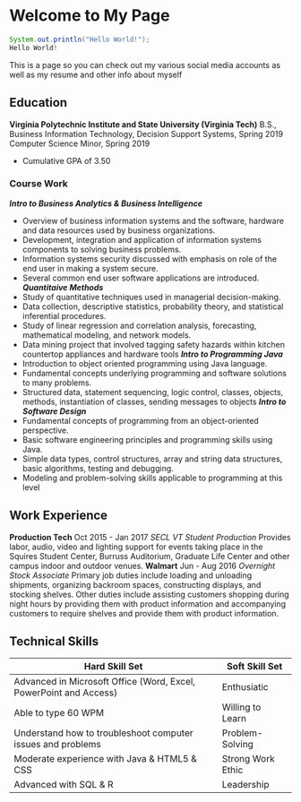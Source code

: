 # Welcome to My Page
```Java
System.out.println("Hello World!");
Hello World!
```
This is a page so you can check out my various social media accounts as well as my resume and other info about myself

## Education
**Virginia Polytechnic Institute and State University (Virginia Tech)**
B.S., Business Information Technology, Decision Support Systems, Spring 2019
Computer Science Minor, Spring 2019
- Cumulative GPA of 3.50

### Course Work
**_Intro to Business Analytics & Business Intelligence_**
- Overview of business information systems and the software, hardware and data resources used by business organizations.
- Development, integration and application of information systems components to solving business problems.
-	Information systems security discussed with emphasis on role of the end user in making a system secure.
- Several common end user software applications are introduced.
**_Quantitaive Methods_**
- Study of quantitative techniques used in managerial decision-making.
-	Data collection, descriptive statistics, probability theory, and statistical inferential procedures.
-	Study of linear regression and correlation analysis, forecasting, mathematical modeling, and network models.
-	Data mining project that involved tagging safety hazards within kitchen countertop appliances and hardware tools
**_Intro to Programming Java_**
-	Introduction to object oriented programming using Java language.
-	Fundamental concepts underlying programming and software solutions to many problems.
-	Structured data, statement sequencing, logic control, classes, objects, methods, instantiation of classes, sending messages to objects
**_Intro to Software Design_**
-	Fundamental concepts of programming from an object-oriented perspective.
-	Basic software engineering principles and programming skills using Java.
-	Simple data types, control structures, array and string data structures, basic algorithms, testing and debugging.
-	Modeling and problem-solving skills applicable to programming at this level

## Work Experience
**Production Tech**
Oct 2015 - Jan 2017
_SECL VT Student Production_
Provides labor, audio, video and lighting support for events taking place in the Squires Student Center, Burruss Auditorium, Graduate Life Center and other campus indoor and outdoor venues.
**Walmart**
Jun - Aug 2016
_Overnight Stock Associate_
Primary job duties include loading and unloading shipments, organizing backroom spaces, constructing displays, and stocking shelves. Other duties include assisting customers shopping during night hours by providing them with product information and accompanying customers to require shelves and provide them with product information.

## Technical Skills
Hard Skill Set | Soft Skill Set
------------ | -------------
Advanced in Microsoft Office (Word, Excel, PowerPoint and Access) | Enthusiatic
Able to type 60 WPM | Willing to Learn
Understand how to troubleshoot computer issues and problems | Problem-Solving
Moderate experience with Java & HTML5 & CSS | Strong Work Ethic
Advanced with SQL & R | Leadership
